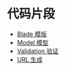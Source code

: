 # 代码片段

- [Blade 模版](/partials/blade.md)
- [Model 模型](/partials/model.md)
- [Validation 验证](/partials/validation.md)
- [URL 生成](/partials/urls.md)